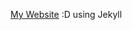 [My Website](https://abdallahokasha.github.io/about "https://abdallahokasha.github.io/about") :D  using Jekyll
